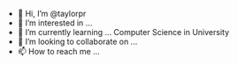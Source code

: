 - 👋 Hi, I’m @taylorpr
- 👀 I’m interested in ...
- 🌱 I’m currently learning ... Computer Science in University 
- 💞️ I’m looking to collaborate on ...
- 📫 How to reach me ...

<!---
taylorpr/taylorpr is a ✨ special ✨ repository because its `README.md` (this file) appears on your GitHub profile.
You can click the Preview link to take a look at your changes.
--->
